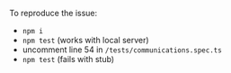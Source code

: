 

To reproduce the issue:

- `npm i`
- `npm test` (works with local server)
- uncomment line 54 in `/tests/communications.spec.ts`
- `npm test` (fails with stub)